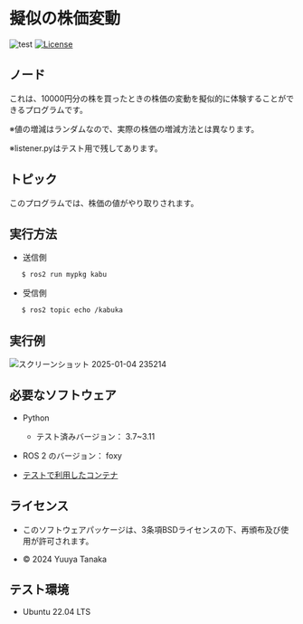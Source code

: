 # 擬似の株価変動
![test](https://github.com/yuuya1086/mypkg/actions/workflows/test.yml/badge.svg)
[![License](https://img.shields.io/badge/License-BSD_3--Clause-blue.svg)](https://opensource.org/licenses/BSD-3-Clause)


## ノード

これは、10000円分の株を買ったときの株価の変動を擬似的に体験することができるプログラムです。<br>

※値の増減はランダムなので、実際の株価の増減方法とは異なります。

※listener.pyはテスト用で残してあります。

## トピック

このプログラムでは、株価の値がやり取りされます。

## 実行方法

- 送信側
```bash
   $ ros2 run mypkg kabu
```

- 受信側
```bash
   $ ros2 topic echo /kabuka
```

## 実行例

![スクリーンショット 2025-01-04 235214](https://github.com/user-attachments/assets/ce0dd84d-e58d-48bf-9fdd-8d3e7f96802a)

## 必要なソフトウェア

- Python
  - テスト済みバージョン： 3.7~3.11<br>

- ROS 2 のバージョン： foxy
　
- [テストで利用したコンテナ](https://hub.docker.com/repository/docker/ryuichiueda/ubuntu22.04-ros2)

## ライセンス

- このソフトウェアパッケージは、3条項BSDライセンスの下、再頒布及び使用が許可されます。

- © 2024 Yuuya Tanaka

## テスト環境
- Ubuntu 22.04 LTS



　　　　　
　
　　　　
